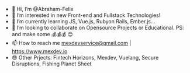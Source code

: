 - 👋 Hi, I’m @Abraham-Felix
- 👀 I’m interested in new Front-end and Fullstack Technologies!
- 🌱 I’m currently learning JS, Vue.js, Rubyon Rails, Ember.js...
- 💞️ I’m looking to collaborate on Opensource Projects or Educational. PS: and make some 💰💰💰 😊
- 📫 How to reach me mexdevservice@gmail.com | https://www.mexdev.io
- 😎 Other Prjects: Fintech Horizons, Mexdev, Vuelang, Secure Disruptions, Fishing Planet Sheet

<!---
Abraham-Felix/Abraham-Felix is a ✨ special ✨ repository because its `README.md` (this file) appears on your GitHub profile.
You can click the Preview link to take a look at your changes.
--->
